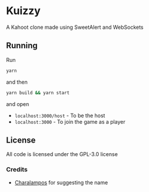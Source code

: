 # Kuizzy

A Kahoot clone made using SweetAlert and WebSockets

## Running

Run

```bash
yarn
```

and then

```bash
yarn build && yarn start
```

and open

- `localhost:3000/host` - To be the host
- `localhost:3000` - To join the game as a player

## License

All code is licensed under the GPL-3.0 license

### Credits

- [Charalampos](https://github.com/cfanoulis) for suggesting the name

